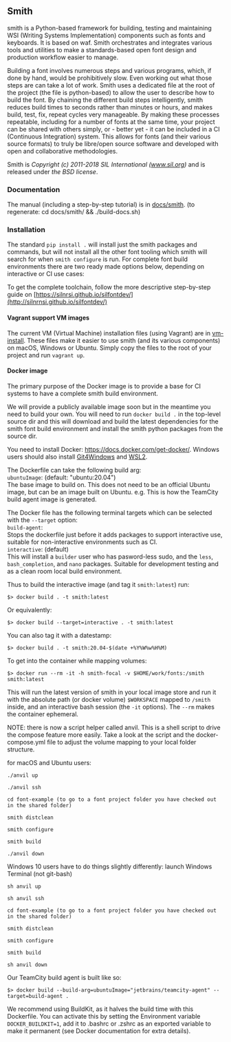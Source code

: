 ## Smith

smith is a Python-based framework for building, testing and maintaining WSI
(Writing Systems Implementation) components such as fonts and keyboards. It is
based on waf.
Smith orchestrates and integrates various tools and utilities to make a
standards-based open font design and production workflow easier to manage.

Building a font involves numerous steps and various programs, which, if done by
hand, would be prohibitively slow. Even working out what those steps are can
take a lot of work. Smith uses a dedicated file at the root of the project (the
file is python-based) to allow the user to describe how to build the font. By
chaining the different build steps intelligently, smith reduces build times to
seconds rather than minutes or hours, and makes build, test, fix, repeat cycles
very manageable. By making these processes repeatable, including for a number
of fonts at the same time, your project can be shared with others simply, or -
better yet - it can be included in a CI (Continuous Integration) system. This
allows for fonts (and their various source formats) to truly be libre/open
source software and developed with open and collaborative methodologies.

Smith is _Copyright (c) 2011-2018 SIL International (www.sil.org)_
and is released under _the BSD license_.

### Documentation

The manual (including a step-by-step tutorial) is in
[docs/smith](docs/smith/manual.asc).
(to regenerate:  cd docs/smith/ && ./build-docs.sh)


### Installation

The standard `pip install .` will install just the smith packages and commands,
but will not install all the other font tooling which smith will search for
when `smith configure` is run.  For complete font build environments there are
two ready made options below, depending on interactive or CI use cases:

To get the complete toolchain, follow the more descriptive step-by-step guide on [https://silnrsi.github.io/silfontdev/](http://silnrnsi.github.io/silfontdev/)

#### Vagrant support VM images
The current VM (Virtual Machine) installation files (using Vagrant) are in
[vm-install](vm-install).  These files make it easier to use smith (and its
various components) on macOS, Windows or Ubuntu.
Simply copy the files to the root of your project and run ``vagrant up``.

#### Docker image
The primary purpose of the Docker image is to provide a base for CI systems to
have a complete smith build environment.

We will provide a publicly available image soon but in the meantime you need to build your own.
You will need to run `docker build .` in the top-level source dir and this will
download and build the latest dependencies for the smith font build environment
and install the smith python packages from the source dir.

You need to install Docker: https://docs.docker.com/get-docker/.
Windows users should also install [Git4Windows](https://git-scm.com/download/win) and [WSL2](https://learn.microsoft.com/en-us/windows/wsl/install).

The Dockerfile can take the following build arg:  
  `ubuntuImage`: (default: "ubuntu:20.04")  
    The base image to build on.  This does not need to be an official Ubuntu
    image, but can be an image built on Ubuntu. e.g. This is how the TeamCity
    build agent image is generated.

The Docker file has the following terminal targets which can be selected with
the `--target` option:  
  `build-agent`:  
    Stops the dockerfile just before it adds packages to support
    interactive use, suitable for non-interactive environments such as CI.  
  `interactive`: (default)  
     This will install a `builder` user who has pasword-less sudo, and the
     `less`, `bash_completion`, and `nano` packages. Suitable for development
     testing and as a clean room local build environment.

Thus to build the interactive image (and tag it `smith:latest`) run:
```
$> docker build . -t smith:latest
```
Or equivalently:
```
$> docker build --target=interactive . -t smith:latest
```
You can also tag it with a datestamp:

```
$> docker build . -t smith:20.04-$(date +%Y%W%w%H%M)
```

To get into the container while mapping volumes:

```
$> docker run --rm -it -h smith-focal -v $HOME/work/fonts:/smith smith:latest
```

This will run the latest version of smith in your local image store and run
it with the absolute path (or docker volume) `$WORKSPACE` mapped to `/smith`
inside, and an interactive bash session (the `-it` options).  The `--rm` makes
the container ephemeral. 

NOTE: there is now a script helper called anvil.
This is a shell script to drive the compose feature more easily.
Take a look at the script and the docker-compose.yml file to adjust the volume mapping to your local folder structure.

for macOS and Ubuntu users:
```
./anvil up

./anvil ssh

cd font-example (to go to a font project folder you have checked out in the shared folder)

smith distclean

smith configure

smith build

./anvil down
```

Windows 10 users have to do things slightly differently:
launch Windows Terminal (not git-bash)

```
sh anvil up

sh anvil ssh

cd font-example (to go to a font project folder you have checked out in the shared folder)

smith distclean

smith configure

smith build

sh anvil down
```

Our TeamCity build agent is built like so:
```
$> docker build --build-arg=ubuntuImage="jetbrains/teamcity-agent" --target=build-agent .
```
We recommend using BuildKit, as it halves the build time with this Dockerfile.
You can activate this by setting the Environment variable `DOCKER_BUILDKIT=1`,
add it to .bashrc or .zshrc as an exported variable to make it permanent (see Docker documentation for extra details).
